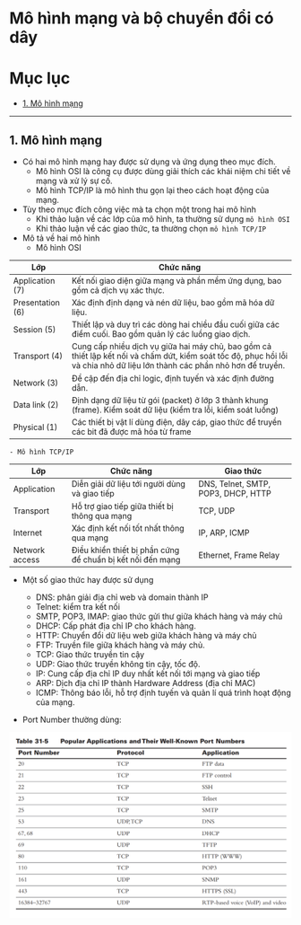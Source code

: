 # Mô hình mạng và bộ chuyển đổi có dây

# Mục lục

* [1. Mô hình mạng ](#1)

---

<a name = '1'></a>

## 1. Mô hình mạng

- Có hai mô hình mạng hay được sử dụng và ứng dụng theo mục đích. 
    - Mô hình OSI là công cụ được dùng giải thích các khái niệm chi tiết về mạng và xử lý sự cố. 
    - Mô hình TCP/IP là mô hình thu gọn lại theo cách hoạt động của mạng. 
- Tùy theo mục đích công việc mà ta chọn một trong hai mô hình
    - Khi thảo luận về các lớp của mô hình, ta thường sử dụng `mô hình OSI`
    - Khi thảo luận về các giao thức, ta thường chọn `mô hình TCP/IP`
- Mô tả về hai mô hình 
    - Mô hình OSI

| Lớp | Chức năng |
| ---- | -------- |
| Application (7) | Kết nối giao diện giữa mạng và phần mềm ứng dụng, bao gồm cả dịch vụ xác thực. |
| Presentation (6) | Xác định định dạng và nén dữ liệu, bao gồm mã hóa dữ liệu. | 
| Session (5) | Thiết lập và duy trì các dòng hai chiều đầu cuối giữa các điểm cuối. Bao gồm quản lý các luồng giao dịch. |
| Transport (4) | Cung cấp nhiều dịch vụ giữa hai máy chủ, bao gồm cả thiết lập kết nối và chấm dứt, kiểm soát tốc độ, phục hồi lỗi và chia nhỏ dữ liệu lớn thành các phần nhỏ hơn để truyền. |
| Network (3) | Đề cập đến địa chỉ logic, định tuyến và xác định đường dẫn. |
| Data link (2) | Định dạng dữ liệu từ gói (packet) ở lớp 3 thành khung (frame). Kiểm soát dữ liệu (kiểm tra lỗi, kiểm soát luồng) |
| Physical (1) | Các thiết bị vật lí dùng điện, dây cáp, giao thức để truyền các bit đã được mã hóa từ frame |

    - Mô hình TCP/IP

| Lớp | Chức năng | Giao thức |
| --- | --------- | -------- |
| Application | Diễn giải dữ liệu tới người dùng và giao tiếp | DNS, Telnet, SMTP, POP3, DHCP, HTTP |
| Transport | Hỗ trợ giao tiếp giữa thiết bị thông qua mạng | TCP, UDP | 
| Internet | Xác định kết nối tốt nhất thông qua mạng | IP, ARP, ICMP |
| Network access | Điều khiển thiết bị phần cứng để chuẩn bị kết nối đến mạng | Ethernet, Frame Relay |

- Một số giao thức hay được sử dụng 
    - DNS: phân giải địa chỉ web và domain thành IP
    - Telnet: kiểm tra kết nối 
    - SMTP, POP3, IMAP: giao thức gửi thư giữa khách hàng và máy chủ
    - DHCP: Cấp phát địa chỉ IP cho khách hàng.
    - HTTP: Chuyển đổi dữ liệu web giữa khách hàng và máy chủ 
    - FTP: Truyền file giữa khách hàng và máy chủ.
    - TCP: Giao thức truyền tin cậy
    - UDP: Giao thức truyền không tin cậy, tốc độ.
    - IP: Cung cấp địa chỉ IP duy nhất kết nối tới mạng và giao tiếp
    - ARP: Dịch địa chỉ IP thành Hardware Address (địa chỉ MAC)
    - ICMP: Thông báo lỗi, hỗ trợ định tuyến và quản lí quá trình hoạt động của mạng.

- Port Number thường dùng: 

![1](/image/2021-03-31_15-09-50.png)

